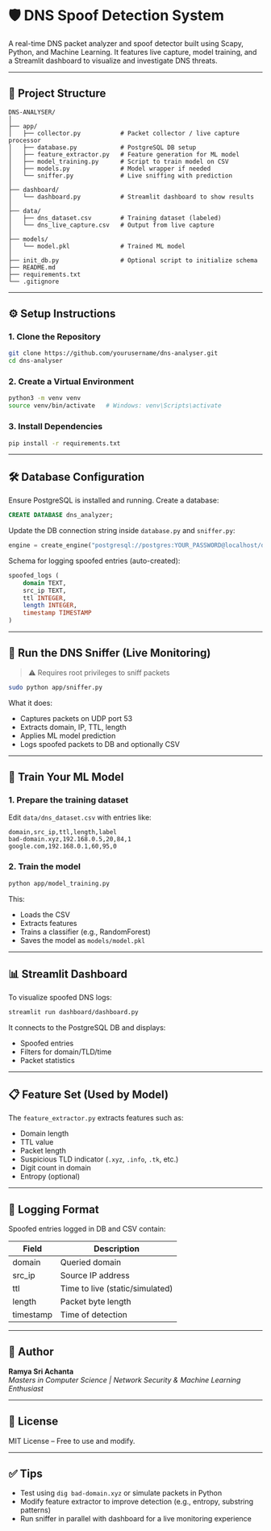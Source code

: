 
# 🛡️ DNS Spoof Detection System

A real-time DNS packet analyzer and spoof detector built using Scapy, Python, and Machine Learning. It features live capture, model training, and a Streamlit dashboard to visualize and investigate DNS threats.

---

## 📂 Project Structure

```
DNS-ANALYSER/
│
├── app/
│   ├── collector.py           # Packet collector / live capture processor
│   ├── database.py            # PostgreSQL DB setup
│   ├── feature_extractor.py   # Feature generation for ML model
│   ├── model_training.py      # Script to train model on CSV
│   ├── models.py              # Model wrapper if needed
│   └── sniffer.py             # Live sniffing with prediction
│
├── dashboard/
│   └── dashboard.py           # Streamlit dashboard to show results
│
├── data/
│   ├── dns_dataset.csv        # Training dataset (labeled)
│   └── dns_live_capture.csv   # Output from live capture
│
├── models/
│   └── model.pkl              # Trained ML model
│
├── init_db.py                 # Optional script to initialize schema
├── README.md
├── requirements.txt
└── .gitignore
```

---

## ⚙️ Setup Instructions

### 1. Clone the Repository

```bash
git clone https://github.com/yourusername/dns-analyser.git
cd dns-analyser
```

### 2. Create a Virtual Environment

```bash
python3 -m venv venv
source venv/bin/activate   # Windows: venv\Scripts\activate
```

### 3. Install Dependencies

```bash
pip install -r requirements.txt
```

---

## 🛠️ Database Configuration

Ensure PostgreSQL is installed and running. Create a database:

```sql
CREATE DATABASE dns_analyzer;
```

Update the DB connection string inside `database.py` and `sniffer.py`:

```python
engine = create_engine("postgresql://postgres:YOUR_PASSWORD@localhost/dns_analyzer")
```

Schema for logging spoofed entries (auto-created):

```sql
spoofed_logs (
    domain TEXT,
    src_ip TEXT,
    ttl INTEGER,
    length INTEGER,
    timestamp TIMESTAMP
)
```

---

## 🚀 Run the DNS Sniffer (Live Monitoring)

> ⚠️ Requires root privileges to sniff packets

```bash
sudo python app/sniffer.py
```

What it does:
- Captures packets on UDP port 53
- Extracts domain, IP, TTL, length
- Applies ML model prediction
- Logs spoofed packets to DB and optionally CSV

---

## 🧠 Train Your ML Model

### 1. Prepare the training dataset

Edit `data/dns_dataset.csv` with entries like:

```csv
domain,src_ip,ttl,length,label
bad-domain.xyz,192.168.0.5,20,84,1
google.com,192.168.0.1,60,95,0
```

### 2. Train the model

```bash
python app/model_training.py
```

This:
- Loads the CSV
- Extracts features
- Trains a classifier (e.g., RandomForest)
- Saves the model as `models/model.pkl`

---

## 📊 Streamlit Dashboard

To visualize spoofed DNS logs:

```bash
streamlit run dashboard/dashboard.py
```

It connects to the PostgreSQL DB and displays:
- Spoofed entries
- Filters for domain/TLD/time
- Packet statistics

---

## 📋 Feature Set (Used by Model)

The `feature_extractor.py` extracts features such as:
- Domain length
- TTL value
- Packet length
- Suspicious TLD indicator (`.xyz`, `.info`, `.tk`, etc.)
- Digit count in domain
- Entropy (optional)

---

## 📝 Logging Format

Spoofed entries logged in DB and CSV contain:

| Field     | Description                  |
|-----------|------------------------------|
| domain    | Queried domain               |
| src_ip    | Source IP address            |
| ttl       | Time to live (static/simulated) |
| length    | Packet byte length           |
| timestamp | Time of detection            |

---

## 👤 Author

**Ramya Sri Achanta**  
_Masters in Computer Science | Network Security & Machine Learning Enthusiast_

---

## 📄 License

MIT License – Free to use and modify.

---

## ✅ Tips

- Test using `dig bad-domain.xyz` or simulate packets in Python
- Modify feature extractor to improve detection (e.g., entropy, substring patterns)
- Run sniffer in parallel with dashboard for a live monitoring experience
